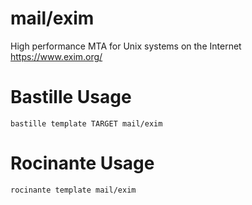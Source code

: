 # mail/exim
High performance MTA for Unix systems on the Internet
https://www.exim.org/

# Bastille Usage
```shell
bastille template TARGET mail/exim
```

# Rocinante Usage
```shell
rocinante template mail/exim
```
